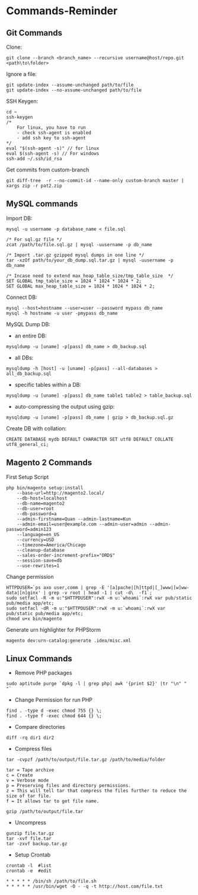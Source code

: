 # Commands-Reminder

## Git Commands

Clone:
```
git clone --branch <branch_name> --recursive username@host/repo.git <path\to\folder>
```

Ignore a file:
```
git update-index --assume-unchanged path/to/file
git update-index --no-assume-unchanged path/to/file
```

SSH Keygen:
```
cd ~
ssh-keygen
/* 
	For linux, you have to run 
	- check ssh-agent is enabled
	- add ssh key to ssh-agent
*/
eval "$(ssh-agent -s)" // for linux
eval $(ssh-agent -s) // For windows
ssh-add ~/.ssh/id_rsa
```

Get commits from custom-branch 
```
git diff-tree  -r --no-commit-id --name-only custom-branch master | xargs zip -r pat2.zip
```

## MySQL commands

Import DB:
```
mysql -u username -p database_name < file.sql

/* For sql.gz file */
zcat /path/to/file.sql.gz | mysql -uusername -p db_name

/* Import .tar.gz gzipped mysql dumps in one line */
tar -xzOf path/to/your_db_dump.sql.tar.gz | mysql -uusername -p db_name

/* Incase need to extend max_heap_table_size/tmp_table_size  */
SET GLOBAL tmp_table_size = 1024 * 1024 * 1024 * 2;
SET GLOBAL max_heap_table_size = 1024 * 1024 * 1024 * 2;
```

Connect DB:
```
mysql --host=hostname --user=user --password mypass db_name
mysql -h hostname -u user -pmypass db_name
```

MySQL Dump DB:

- an entire DB: 
```
mysqldump -u [uname] -p[pass] db_name > db_backup.sql
```
- all DBs: 
```
mysqldump -h [host] -u [uname] -p[pass] --all-databases > all_db_backup.sql
```
- specific tables within a DB: 
```
mysqldump -u [uname] -p[pass] db_name table1 table2 > table_backup.sql
```
- auto-compressing the output using gzip: 
```
mysqldump -u [uname] -p[pass] db_name | gzip > db_backup.sql.gz
```

Create DB with collation:
```
CREATE DATABASE mydb DEFAULT CHARACTER SET utf8 DEFAULT COLLATE utf8_general_ci;
```

## Magento 2 Commands

First Setup Script
```
php bin/magento setup:install 
	--base-url=http://magento2.local/ 
	--db-host=localhost 
	--db-name=magento2 
	--db-user=root 
	--db-password=a 
	--admin-firstname=Quan --admin-lastname=Kun 
	--admin-email=user@example.com --admin-user=admin --admin-password=admin123 
	--language=en_US 
	--currency=USD 
	--timezone=America/Chicago 
	--cleanup-database 
	--sales-order-increment-prefix="ORD$" 
	--session-save=db 
	--use-rewrites=1
```

Change permission
```
HTTPDUSER=`ps axo user,comm | grep -E '[a]pache|[h]ttpd|[_]www|[w]ww-data|[n]ginx' | grep -v root | head -1 | cut -d\  -f1`;
sudo setfacl -R -m u:"$HTTPDUSER":rwX -m u:`whoami`:rwX var pub/static pub/media app/etc;
sudo setfacl -dR -m u:"$HTTPDUSER":rwX -m u:`whoami`:rwX var pub/static pub/media app/etc;
chmod u+x bin/magento
```

Generate urn highlighter for PHPStorm

```
magento dev:urn-catalog:generate .idea/misc.xml
```

## Linux Commands

- Remove PHP packages
```
sudo aptitude purge `dpkg -l | grep php| awk '{print $2}' |tr "\n" " "`
```

- Change Permission for run PHP
```
find . -type d -exec chmod 755 {} \;
find . -type f -exec chmod 644 {} \;
```

- Compare directories
```
diff -rq dir1 dir2
```

- Compress files
```
tar -cvpzf /path/to/output/file.tar.gz /path/to/media/folder

tar = Tape archive
c = Create
v = Verbose mode
p = Preserving files and directory permissions.
z = This will tell tar that compress the files further to reduce the size of tar file.
f = It allows tar to get file name.
```
```
gzip /path/to/output/file.tar
```
- Uncompress 
```
gunzip file.tar.gz
tar -xvf file.tar
tar -zxvf backup.tar.gz
```

- Setup Crontab
```
crontab -l  #list
crontab -e  #edit

* * * * * /bin/sh /path/to/file.sh
* * * * * /usr/bin/wget -O - -q -t http://host.com/file.txt
```
 
 

